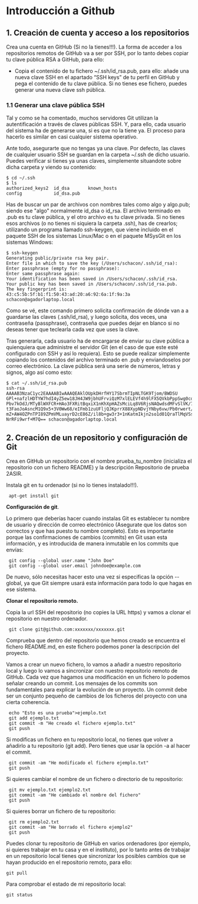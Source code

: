 # Introducción a Github

## 1. Creación de cuenta y acceso a los repositorios

Crea una cuenta en GitHub (Si no la tienes!!!). La forma de acceder a los repositorios remotos de GitHub va a ser por SSH, por lo tanto debes copiar tu clave pública RSA a GitHub, para ello:

* Copia el contenido de tu fichero ~/.ssh/id_rsa.pub, para ello: añade una nueva clave SSH en el apartado “SSH keys” de tu perfil en GitHub y pega el contenido de tu clave pública. Si no tienes ese fichero, puedes generar una nueva clave ssh pública.

### 1.1 Generar una clave pública SSH

Tal y como se ha comentado, muchos servidores Git utilizan la autentificación a través de claves públicas SSH. Y, para ello, cada usuario del sistema ha de generarse una, si es que no la tiene ya. El proceso para hacerlo es similar en casi cualquier sistema operativo.

Ante todo, asegurarte que no tengas ya una clave. Por defecto, las claves de cualquier usuario SSH se guardan en la carpeta ~/.ssh de dicho usuario. Puedes verificar si tienes ya unas claves, simplemente situandote sobre dicha carpeta y viendo su contenido:

``` 
$ cd ~/.ssh
$ ls
authorized_keys2  id_dsa       known_hosts
config            id_dsa.pub
``` 

Has de buscar un par de archivos con nombres tales como algo y algo.pub; siendo ese "algo" normalmente id_dsa o id_rsa. El archivo terminado en .pub es tu clave pública, y el otro archivo es tu clave privada. Si no tienes esos archivos (o no tienes ni siquiera la carpeta .ssh), has de crearlos; utilizando un programa llamado ssh-keygen, que viene incluido en el paquete SSH de los sistemas Linux/Mac o en el paquete MSysGit en los sistemas Windows:

``` 
$ ssh-keygen 
Generating public/private rsa key pair.
Enter file in which to save the key (/Users/schacon/.ssh/id_rsa): 
Enter passphrase (empty for no passphrase): 
Enter same passphrase again: 
Your identification has been saved in /Users/schacon/.ssh/id_rsa.
Your public key has been saved in /Users/schacon/.ssh/id_rsa.pub.
The key fingerprint is:
43:c5:5b:5f:b1:f1:50:43:ad:20:a6:92:6a:1f:9a:3a schacon@agadorlaptop.local
``` 

Como se vé, este comando primero solicita confirmación de dónde van a a guardarse las claves (.ssh/id_rsa), y luego solicita, dos veces, una contraseña (passphrase), contraseña que puedes dejar en blanco si no deseas tener que teclearla cada vez que uses la clave.

Tras generarla, cada usuario ha de encargarse de enviar su clave pública a quienquiera que administre el servidor Git (en el caso de que este esté configurado con SSH y así lo requiera). Esto se puede realizar simplemente copiando los contenidos del archivo terminado en .pub y enviandoselos por correo electrónico. La clave pública será una serie de números, letras y signos, algo así como esto:

``` 
$ cat ~/.ssh/id_rsa.pub 
ssh-rsa AAAAB3NzaC1yc2EAAAABIwAAAQEAklOUpkDHrfHY17SbrmTIpNLTGK9Tjom/BWDSU
GPl+nafzlHDTYW7hdI4yZ5ew18JH4JW9jbhUFrviQzM7xlELEVf4h9lFX5QVkbPppSwg0cda3
Pbv7kOdJ/MTyBlWXFCR+HAo3FXRitBqxiX1nKhXpHAZsMciLq8V6RjsNAQwdsdMFvSlVK/7XA
t3FaoJoAsncM1Q9x5+3V0Ww68/eIFmb1zuUFljQJKprrX88XypNDvjYNby6vw/Pb0rwert/En
mZ+AW4OZPnTPI89ZPmVMLuayrD2cE86Z/il8b+gw3r3+1nKatmIkjn2so1d01QraTlMqVSsbx
NrRFi9wrf+M7Q== schacon@agadorlaptop.local
``` 

[^1]: En mi caso, la clave la copio en el apartado Settings de mi cuenta de usuario en Github, dentro de **SSH and GPG keys**.


## 2. Creación de un repositorio y configuración de Git

Crea en GitHub un repositorio con el nombre prueba_tu_nombre (inicializa el repositorio con un fichero README) y la descripción Repositorio de prueba 2ASIR.

Instala git en tu ordenador (si no lo tienes instalado!!!).

``` 
 apt-get install git
``` 

**Configuración de git**. 

Lo primero que deberías hacer cuando instalas Git es establecer tu nombre de usuario y dirección de correo electrónico (Asegurate que los datos son correctos y que has puesto tu nombre completo). Esto es importante porque las confirmaciones de cambios (commits) en Git usan esta información, y es introducida de manera inmutable en los commits que envías:

``` 
 git config --global user.name "John Doe"
 git config --global user.email johndoe@example.com
``` 

De nuevo, sólo necesitas hacer esto una vez si especificas la opción --global, ya que Git siempre usará esta información para todo lo que hagas en ese sistema.

**Clonar el repositorio remoto.** 

Copia la url SSH del repositorio (no copies la URL https) y vamos a clonar el repositorio en nuestro ordenador.

``` 
 git clone git@github.com:xxxxxxx/xxxxxxx.git
``` 

Comprueba que dentro del repositorio que hemos creado se encuentra el fichero README.md, en este fichero podemos poner la descripción del proyecto.

Vamos a crear un nuevo fichero, lo vamos a añadir a nuestro repositorio local y luego lo vamos a sincronizar con nuestro repositorio remoto de GitHub. Cada vez que hagamos una modificación en un fichero lo podemos señalar creando un commit. Los mensajes de los commits son fundamentales para explicar la evolución de un proyecto. Un commit debe ser un conjunto pequeño de cambios de los ficheros del proyecto con una cierta coherencia.

``` 
 echo "Esto es una prueba">ejemplo.txt
 git add ejemplo.txt
 git commit -m "He creado el fichero ejemplo.txt"
 git push
``` 

Si modificas un fichero en tu repositorio local, no tienes que volver a añadirlo a tu repositorio (git add). Pero tienes que usar la opción -a al hacer el commit.

``` 
 git commit -am "He modificado el fichero ejemplo.txt"
 git push
``` 

Si quieres cambiar el nombre de un fichero o directorio de tu repositorio:

``` 
 git mv ejemplo.txt ejemplo2.txt
 git commit -am "He cambiado el nombre del fichero"
 git push
``` 

Si quieres borrar un fichero de tu repositorio:

``` 
 git rm ejemplo2.txt
 git commit -am "He borrado el fichero ejemplo2"
 git push
``` 

Puedes clonar tu repositorio de GitHub en varios ordenadores (por ejemplo, si quieres trabajar en tu casa y en el instituto), por lo tanto antes de trabajar en un repositorio local tienes que sincronizar los posibles cambios que se hayan producido en el repositorio remoto, para ello:

``` 
git pull
```

Para comprobar el estado de mi repositorio local:

``` 
git status
``` 


